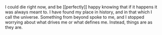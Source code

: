 I could die right now, and be [[perfectly]] happy knowing that if it happens it was always meant to. I have found my place in history, and in that which I call the universe. Something from beyond spoke to me, and I stopped worrying about what drives me or what defines me. Instead, things are as they are. 